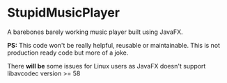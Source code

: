 # StupidMusicPlayer
A barebones barely working music player built using JavaFX. 

**PS:** This code won't be really helpful, reusable or maintainable. This is not production ready code but more of a joke.

There **will be** some issues for Linux users as JavaFX doesn't support libavcodec version >= 58
